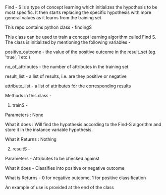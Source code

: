 Find - S is a type of concept learning which initializes the hypothesis to be most specific. It then starts
 replacing the specific hypothesis with more general values as it learns from the training set. 

This repo contains python class - findingS

This class can be used to train a concept learning algorithm called Find S.
The class is initialized by mentioning the following variables -

positive_outcome - the value of the positive outcome in the result_set (eg. 'true', 1 etc.)

no_of_attributes - the number of attributes in the training set

result_list - a list of results, i.e. are they positive or negative

attribute_list - a list of attributes for the corresponding results



Methods in this class - 

1) trainS - 

Parameters : None

What it does : Will find the hypothesis according to the Find-S algorithm and store it in the instance variable hypothesis.

What it Returns : Nothing



2) resultS - 

Parameters - Attributes to be checked against

What it does - Classifies into positive or negative outcome

What is Returns - 0 for negative outcome, 1 for positive classification


An example of use is provided at the end of the class